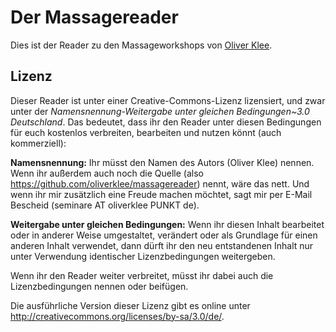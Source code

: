 Der Massagereader
=================

Dies ist der Reader zu den Massageworkshops von [Oliver Klee](https://www.oliverklee.de/).

Lizenz
------

Dieser Reader ist unter einer Creative-Commons-Lizenz lizensiert, und zwar unter der *Namensnennung-Weitergabe unter gleichen Bedingungen~3.0 Deutschland*. Das bedeutet, dass ihr den Reader unter diesen Bedingungen für euch kostenlos verbreiten, bearbeiten und nutzen könnt (auch kommerziell):

**Namensnennung:** Ihr müsst den Namen des Autors (Oliver Klee) nennen. Wenn ihr außerdem auch noch die Quelle (also https://github.com/oliverklee/massagereader) nennt, wäre das nett. Und wenn ihr mir zusätzlich eine Freude machen möchtet, sagt mir per E-Mail Bescheid (seminare AT oliverklee PUNKT de).

**Weitergabe unter gleichen Bedingungen:** Wenn ihr diesen Inhalt bearbeitet oder in anderer Weise umgestaltet, verändert oder als Grundlage für einen anderen Inhalt verwendet, dann dürft ihr den neu entstandenen Inhalt nur unter Verwendung identischer Lizenzbedingungen weitergeben.

Wenn ihr den Reader weiter verbreitet, müsst ihr dabei auch die Lizenzbedingungen nennen oder beifügen.

Die ausführliche Version dieser Lizenz gibt es online unter <http://creativecommons.org/licenses/by-sa/3.0/de/>.
